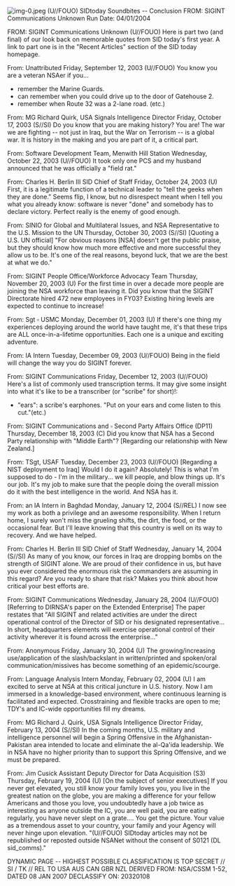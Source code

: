 ![img-0.jpeg](img-0.jpeg)
(U//FOUO) SIDtoday Soundbites -- Conclusion
FROM: SIGINT Communications
Unknown
Run Date: 04/01/2004

FROM: SIGINT Communications
Unknown
(U//FOUO) Here is part two (and final) of our look back on memorable quotes from SID today's first year. A link to part one is in the "Recent Articles" section of the SID today homepage.

From: Unattributed
Friday, September 12, 2003
(U//FOUO) You know you are a veteran NSAer if you...

- remember the Marine Guards.
- can remember when you could drive up to the door of Gatehouse 2.
- remember when Route 32 was a 2-lane road. (etc.)

From: MG Richard Quirk, USA
Signals Intelligence Director
Friday, October 17, 2003
(S//SI) Do you know that you are making history? You are! The war we are fighting -- not just in Iraq, but the War on Terrorism -- is a global war. It is history in the making and you are part of it, a critical part.

From:
Software Development Team, Menwith Hill Station
Wednesday, October 22, 2003
(U//FOUO) It took only one PCS and my husband announced that he was officially a "field rat."

From: Charles H. Berlin III
SID Chief of Staff
Friday, October 24, 2003
(U) First, it is a legitimate function of a technical leader to "tell the geeks when they are done." Seems flip, I know, but no disrespect meant when I tell you what you already know: software is never "done" and somebody has to declare victory. Perfect really is the enemy of good enough.

From: SINIO for Global and Multilateral Issues, and NSA
Representative to the U.S. Mission to the UN
Thursday, October 30, 2003
(S//SI) [Quoting a U.S. UN official] "For obvious reasons [NSA] doesn't get the public praise, but they should know how much more effective and more successful they allow us to be. It's one of the real reasons, beyond luck, that we are the best at what we do."

From: SIGINT People Office/Workforce Advocacy Team
Thursday, November 20, 2003
(U) For the first time in over a decade more people are joining the NSA workforce than leaving it. Did you know that the SIGINT Directorate hired 472 new employees in FY03? Existing hiring levels are expected to continue to increase!

From: Sgt $\square$ USMC
Monday, December 01, 2003
(U) If there's one thing my experiences deploying around the world have taught me, it's that these trips are ALL once-in-a-lifetime opportunities. Each one is a unique and exciting adventure.

From: IA Intern
Tuesday, December 09, 2003
(U//FOUO) Being in the field will change the way you do SIGINT forever.

From: SIGINT Communications
Friday, December 12, 2003
(U//FOUO) Here's a list of commonly used transcription terms. It may give some insight into what it's like to be a transcriber (or "scribe" for short)!:

- "ears": a scribe's earphones. "Put on your ears and come listen to this cut."(etc.)

From: SIGINT Communications and $\square$ Second Party Affairs Office (DP11)
Thursday, December 18, 2003
(C) Did you know that NSA has a Second Party relationship with "Middle Earth"? [Regarding our relationship with New Zealand.]

From: TSgt, USAF
Tuesday, December 23, 2003
(U//FOUO) [Regarding a NIST deployment to Iraq] Would I do it again? Absolutely! This is what I'm supposed to do - I'm in the military... we kill people, and blow things up. It's our job. It's my job to make sure that the people doing the overall mission do it with the best intelligence in the world. And NSA has it.

From: an IA Intern in Baghdad
Monday, January 12, 2004
(S//REL) I now see my work as both a privilege and an awesome responsibility. When I return home, I surely won't miss the grueling shifts, the dirt, the food, or the occasional fear. But I'll leave knowing that this country is well on its way to recovery. And we have helped.

From: Charles H. Berlin III
SID Chief of Staff
Wednesday, January 14, 2004
(S//SI) As many of you know, our forces in Iraq are dropping bombs on the strength of SIGINT alone. We are proud of their confidence in us, but have you ever considered the enormous risk the commanders are assuming in this regard? Are you ready to share that risk? Makes you think about how critical your best efforts are.

From: SIGINT Communications
Wednesday, January 28, 2004
(U//FOUO) [Referring to DIRNSA's paper on the Extended Enterprise] The paper restates that "All SIGINT and related activities are under the direct operational control of the Director of SID or his designated representative... In short, headquarters elements will exercise operational control of their activity wherever it is found across the enterprise..."

From: Anonymous
Friday, January 30, 2004
(U) The growing/increasing use/application of the slash/backslant in written/printed and spoken/oral communication/missives has become something of an epidemic/scourge.

From:
Language Analysis Intern
Monday, February 02, 2004
(U) I am excited to serve at NSA at this critical juncture in U.S. history. Now I am immersed in a knowledge-based environment, where continuous learning is facilitated and expected. Crosstraining and flexible tracks are open to me; TDY's and IC-wide opportunities fill my dreams.

From: MG Richard J. Quirk, USA
Signals Intelligence Director
Friday, February 13, 2004
(S//SI) In the coming months, U.S. military and intelligence personnel will begin a Spring Offensive in the Afghanistan-Pakistan area intended to locate and eliminate the al-Qa'ida leadership. We in NSA have no higher priority than to support this Spring Offensive, and we must be prepared.

From: Jim Cusick
Assistant Deputy Director for Data Acquisition (S3)
Thursday, February 19, 2004
(U) [On the subject of senior executives] If you never get elevated, you still know your family loves you, you live in the greatest nation on the globe, you are making a difference for your fellow Americans and those you love, you undoubtedly have a job twice as interesting as anyone outside the IC, you are well paid, you are eating regularly, you have never slept on a grate.... You get the picture. Your value as a tremendous asset to your country, your family and your Agency will never hinge upon elevation.
"(U//FOUO) SIDtoday articles may not be republished or reposted outside NSANet without the consent of S0121 (DL sid_comms)."

DYNAMIC PAGE -- HIGHEST POSSIBLE CLASSIFICATION IS
TOP SECRET // SI / TK // REL TO USA AUS CAN GBR NZL
DERIVED FROM: NSA/CSSM 1-52, DATED 08 JAN 2007 DECLASSIFY ON: 20320108
